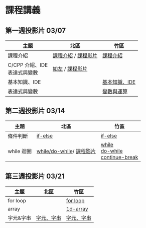 # 課程講義

## 第一週投影片 03/07
| 主題         | 北區                      | 竹區                           |
| ------------ | ------------------------- | ------------------------------ |
| 課程介紹     | [課程介紹](https://drive.google.com/file/d/1IJk9-NqwOl49vJnuhiONlzYMIBYEQNCk/view?usp=sharing) / [課程影片](https://youtu.be/_jmwQ4y2F4Y)| [課程介紹][hc-intro] |
| C/CPP 介紹、IDE<br>表達式與變數 |  [如左][tp-all] / [課程影片][tp-all-yt] |  |
| 基本知識、IDE | | [基本知識、IDE][hc-ide] |
| 表達式與變數 | | [變數與運算][hc-var] |

[tp-all]: https://www.csie.ntu.edu.tw/~b06902029/reveal.js/Sprout/2020/Variable/#/
[tp-all-yt]: https://www.youtube.com/watch?v=wRd69_847EQ
[hc-intro]: https://drive.google.com/open?id=1C_KV_Rg_SjJWLoly8uAo4CZXbwiCY1I5cd51ga0AHdA
[hc-ide]: https://drive.google.com/open?id=14zda28wiIEhnwwNzxmVDB7Z5vifCVjjz2RxrczeNsqk
[hc-var]: https://drive.google.com/open?id=1PLvwt6VhLYT7YTqa-RhcmcCxe-j6Yirr7ULAo4Lllno

## 第二週投影片 03/14
| 主題         | 北區                      | 竹區                           |
| ------------ | ------------------------- | ------------------------------ |
| 條件判斷 | [if-else][tp-if] | [if-else][hc-if] |
| while 迴圈 | [while/do-while][tp-while]/ [課程影片][tp-while-yt] | [while][hc-while]<br>[do-while][hc-do-while]<br>[continue-break][hc-continue-break] |

[tp-if]: https://drive.google.com/file/d/1FwAurFwlG-MbHKXqlQRn2akjl50jF80D/view?usp=sharing
[hc-if]: https://hackmd.io/@i2y3z9dITSa_Q_7V7h-AoA/HJwSCKmSU
[hc-while]: https://hackmd.io/@i2y3z9dITSa_Q_7V7h-AoA/B1l2D9EBI#/
[hc-do-while]: https://hackmd.io/@3sM5hwzZQhSdPoJSYpIQGQ/HyDK7v8rL?type=slide#/
[hc-continue-break]: https://hackmd.io/@3sM5hwzZQhSdPoJSYpIQGQ/ryoR4_LBL?type=slide#/
[tp-while]: https://hackmd.io/@xaojl0HpRRmcQsSFqLobUA/SyQqzkVB8#/
[tp-while-yt]: https://youtu.be/J5XuucgameY

## 第三週投影片 03/21
| 主題         | 北區                      | 竹區                           |
| ------------ | ------------------------- | ------------------------------ |
| for loop | | [for loop][hc-for] |
| array | | [1d-array][hc-array] |
| 字元&字串 |[字元、字串][tp-cstr] | [字元、字串][hc-str] |

[hc-for]: https://drive.google.com/open?id=1gVWRGxg_ooqqqPfu6fDXnL1wfOshqBgt6khmB8quOAY
[hc-array]: https://drive.google.com/open?id=16UApRb4pREeUNM0neiW47H6_-4b7KV0bA6KPjBQ4GS8
[hc-str]: https://hackmd.io/@htting/HJdALJME8#/
[tp-cstr]: https://slides.com/arvinliu/char_string#/
